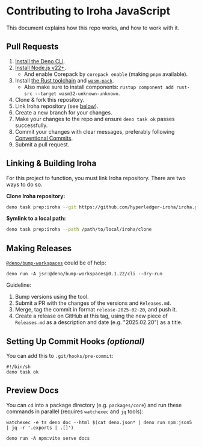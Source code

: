 # Contributing to Iroha JavaScript

This document explains how this repo works, and how to work with it.

## Pull Requests

1. [Install the Deno CLI](https://docs.deno.com/runtime/manual/getting_started/installation).
2. [Install Node.js v22+](https://nodejs.org/en/download).
   - And enable Corepack by `corepack enable` (making `pnpm` available).
3. Install [the Rust toolchain](https://rustup.rs/) and [`wasm-pack`](https://rustwasm.github.io/wasm-pack/installer/).
   - Also make sure to install components: `rustup component add rust-src --target wasm32-unknown-unknown`.
4. Clone & fork this repository.
5. Link Iroha repository (see [below](#linking--building-iroha)).
6. Create a new branch for your changes.
7. Make your changes to the repo and ensure `deno task ok` passes successfully.
8. Commit your changes with clear messages, preferably following
   [Conventional Commits](https://www.conventionalcommits.org/en/v1.0.0/).
9. Submit a pull request.

## Linking & Building Iroha

For this project to function, you must link Iroha repository. There are two ways to do so.

**Clone Iroha repository:**

```sh
deno task prep:iroha --git https://github.com/hyperledger-iroha/iroha.git --git-rev v2.0.0-rc.1.0
```

**Symlink to a local path:**

```sh
deno task prep:iroha --path /path/to/local/iroha/clone
```

## Making Releases

[`@deno/bump-workspaces`](https://github.com/denoland/bump-workspaces) could be of help:

```shell
deno run -A jsr:@deno/bump-workspaces@0.1.22/cli --dry-run
```

Guideline:

1. Bump versions using the tool.
2. Submit a PR with the changes of the versions and `Releases.md`.
3. Merge, tag the commit in format `release-2025-02-20`, and push it.
4. Create a release on GitHub at this tag, using the new piece of `Releases.md` as a description and date (e.g.
   "2025.02.20") as a title.

## Setting Up Commit Hooks _(optional)_

You can add this to `.git/hooks/pre-commit`:

```shell
#!/bin/sh
deno task ok
```

## Preview Docs

You can `cd` into a package directory (e.g. `packages/core`) and run these commands in parallel (requires `watchexec`
and `jq` tools):

```shell
watchexec -e ts deno doc --html $(cat deno.json* | deno run npm:json5 | jq -r '.exports | .[]')
```

```shell
deno run -A npm:vite serve docs
```
